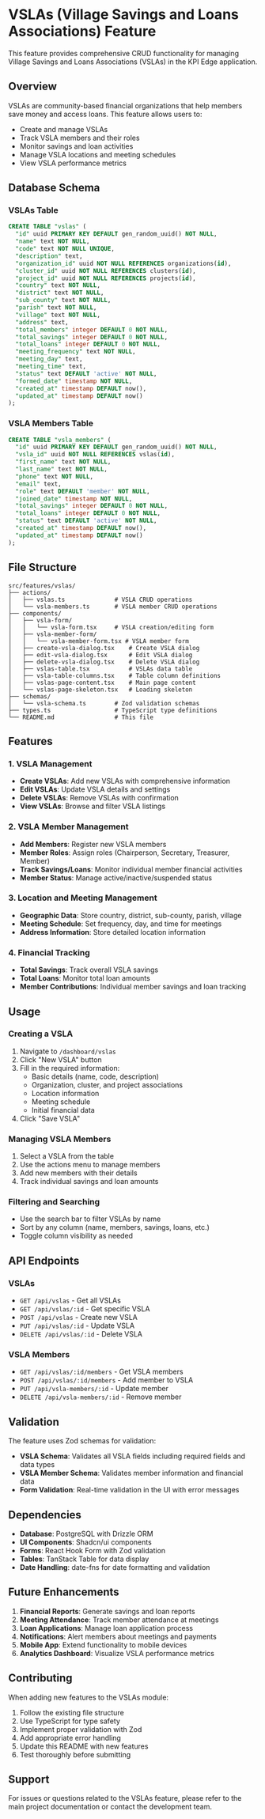 # VSLAs (Village Savings and Loans Associations) Feature

This feature provides comprehensive CRUD functionality for managing Village
Savings and Loans Associations (VSLAs) in the KPI Edge application.

## Overview

VSLAs are community-based financial organizations that help members save money
and access loans. This feature allows users to:

- Create and manage VSLAs
- Track VSLA members and their roles
- Monitor savings and loan activities
- Manage VSLA locations and meeting schedules
- View VSLA performance metrics

## Database Schema

### VSLAs Table

```sql
CREATE TABLE "vslas" (
  "id" uuid PRIMARY KEY DEFAULT gen_random_uuid() NOT NULL,
  "name" text NOT NULL,
  "code" text NOT NULL UNIQUE,
  "description" text,
  "organization_id" uuid NOT NULL REFERENCES organizations(id),
  "cluster_id" uuid NOT NULL REFERENCES clusters(id),
  "project_id" uuid NOT NULL REFERENCES projects(id),
  "country" text NOT NULL,
  "district" text NOT NULL,
  "sub_county" text NOT NULL,
  "parish" text NOT NULL,
  "village" text NOT NULL,
  "address" text,
  "total_members" integer DEFAULT 0 NOT NULL,
  "total_savings" integer DEFAULT 0 NOT NULL,
  "total_loans" integer DEFAULT 0 NOT NULL,
  "meeting_frequency" text NOT NULL,
  "meeting_day" text,
  "meeting_time" text,
  "status" text DEFAULT 'active' NOT NULL,
  "formed_date" timestamp NOT NULL,
  "created_at" timestamp DEFAULT now(),
  "updated_at" timestamp DEFAULT now()
);
```

### VSLA Members Table

```sql
CREATE TABLE "vsla_members" (
  "id" uuid PRIMARY KEY DEFAULT gen_random_uuid() NOT NULL,
  "vsla_id" uuid NOT NULL REFERENCES vslas(id),
  "first_name" text NOT NULL,
  "last_name" text NOT NULL,
  "phone" text NOT NULL,
  "email" text,
  "role" text DEFAULT 'member' NOT NULL,
  "joined_date" timestamp NOT NULL,
  "total_savings" integer DEFAULT 0 NOT NULL,
  "total_loans" integer DEFAULT 0 NOT NULL,
  "status" text DEFAULT 'active' NOT NULL,
  "created_at" timestamp DEFAULT now(),
  "updated_at" timestamp DEFAULT now()
);
```

## File Structure

```
src/features/vslas/
├── actions/
│   ├── vslas.ts              # VSLA CRUD operations
│   └── vsla-members.ts       # VSLA member CRUD operations
├── components/
│   ├── vsla-form/
│   │   └── vsla-form.tsx     # VSLA creation/editing form
│   ├── vsla-member-form/
│   │   └── vsla-member-form.tsx # VSLA member form
│   ├── create-vsla-dialog.tsx    # Create VSLA dialog
│   ├── edit-vsla-dialog.tsx      # Edit VSLA dialog
│   ├── delete-vsla-dialog.tsx    # Delete VSLA dialog
│   ├── vslas-table.tsx           # VSLAs data table
│   ├── vsla-table-columns.tsx    # Table column definitions
│   ├── vslas-page-content.tsx    # Main page content
│   └── vslas-page-skeleton.tsx   # Loading skeleton
├── schemas/
│   └── vsla-schema.ts        # Zod validation schemas
├── types.ts                  # TypeScript type definitions
└── README.md                 # This file
```

## Features

### 1. VSLA Management

- **Create VSLAs**: Add new VSLAs with comprehensive information
- **Edit VSLAs**: Update VSLA details and settings
- **Delete VSLAs**: Remove VSLAs with confirmation
- **View VSLAs**: Browse and filter VSLA listings

### 2. VSLA Member Management

- **Add Members**: Register new VSLA members
- **Member Roles**: Assign roles (Chairperson, Secretary, Treasurer, Member)
- **Track Savings/Loans**: Monitor individual member financial activities
- **Member Status**: Manage active/inactive/suspended status

### 3. Location and Meeting Management

- **Geographic Data**: Store country, district, sub-county, parish, village
- **Meeting Schedule**: Set frequency, day, and time for meetings
- **Address Information**: Store detailed location information

### 4. Financial Tracking

- **Total Savings**: Track overall VSLA savings
- **Total Loans**: Monitor total loan amounts
- **Member Contributions**: Individual member savings and loan tracking

## Usage

### Creating a VSLA

1. Navigate to `/dashboard/vslas`
2. Click "New VSLA" button
3. Fill in the required information:
   - Basic details (name, code, description)
   - Organization, cluster, and project associations
   - Location information
   - Meeting schedule
   - Initial financial data
4. Click "Save VSLA"

### Managing VSLA Members

1. Select a VSLA from the table
2. Use the actions menu to manage members
3. Add new members with their details
4. Track individual savings and loan amounts

### Filtering and Searching

- Use the search bar to filter VSLAs by name
- Sort by any column (name, members, savings, loans, etc.)
- Toggle column visibility as needed

## API Endpoints

### VSLAs

- `GET /api/vslas` - Get all VSLAs
- `GET /api/vslas/:id` - Get specific VSLA
- `POST /api/vslas` - Create new VSLA
- `PUT /api/vslas/:id` - Update VSLA
- `DELETE /api/vslas/:id` - Delete VSLA

### VSLA Members

- `GET /api/vslas/:id/members` - Get VSLA members
- `POST /api/vslas/:id/members` - Add member to VSLA
- `PUT /api/vsla-members/:id` - Update member
- `DELETE /api/vsla-members/:id` - Remove member

## Validation

The feature uses Zod schemas for validation:

- **VSLA Schema**: Validates all VSLA fields including required fields and data
  types
- **VSLA Member Schema**: Validates member information and financial data
- **Form Validation**: Real-time validation in the UI with error messages

## Dependencies

- **Database**: PostgreSQL with Drizzle ORM
- **UI Components**: Shadcn/ui components
- **Forms**: React Hook Form with Zod validation
- **Tables**: TanStack Table for data display
- **Date Handling**: date-fns for date formatting and validation

## Future Enhancements

1. **Financial Reports**: Generate savings and loan reports
2. **Meeting Attendance**: Track member attendance at meetings
3. **Loan Applications**: Manage loan application process
4. **Notifications**: Alert members about meetings and payments
5. **Mobile App**: Extend functionality to mobile devices
6. **Analytics Dashboard**: Visualize VSLA performance metrics

## Contributing

When adding new features to the VSLAs module:

1. Follow the existing file structure
2. Use TypeScript for type safety
3. Implement proper validation with Zod
4. Add appropriate error handling
5. Update this README with new features
6. Test thoroughly before submitting

## Support

For issues or questions related to the VSLAs feature, please refer to the main
project documentation or contact the development team.
